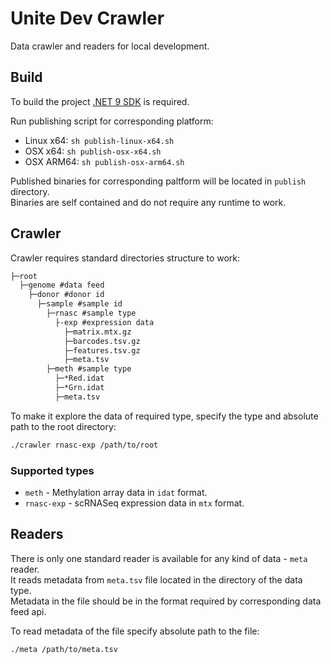 # Unite Dev Crawler
Data crawler and readers for local development.

## Build
To build the project [.NET 9 SDK](https://dotnet.microsoft.com/en-us/download/dotnet/9.0) is required.

Run publishing script for corresponding platform:
- Linux x64: `sh publish-linux-x64.sh`
- OSX x64: `sh publish-osx-x64.sh`
- OSX ARM64: `sh publish-osx-arm64.sh`

Published binaries for corresponding paltform will be located in `publish` directory.  
Binaries are self contained and do not require any runtime to work.

## Crawler
Crawler requires standard directories structure to work:
```txt
├─root
  ├─genome #data feed
    ├─donor #donor id
      ├─sample #sample id
        ├─rnasc #sample type
          ├-exp #expression data
            ├─matrix.mtx.gz
            ├─barcodes.tsv.gz
            ├─features.tsv.gz
            ├─meta.tsv
        ├─meth #sample type
          ├─*Red.idat
          ├─*Grn.idat
          ├─meta.tsv
```

To make it explore the data of required type, specify the type and absolute path to the root directory:
```sh
./crawler rnasc-exp /path/to/root
```

### Supported types
- `meth` - Methylation array data in `idat` format.
- `rnasc-exp` - scRNASeq expression data in `mtx` format.

## Readers
There is only one standard reader is available for any kind of data - `meta` reader.  
It reads metadata from `meta.tsv` file located in the directory of the data type.  
Metadata in the file should be in the format required by corresponding data feed api.

To read metadata of the file specify absolute path to the file:
```sh
./meta /path/to/meta.tsv
```
